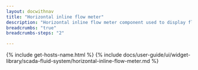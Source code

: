 ```yaml
---
layout: docwithnav
title: "Horizontal inline flow meter"
description: "Horizontal inline flow meter component used to display flow related value and render various states. Includes pipe fluid and leak visualizations."
breadcrumbs: "true"
breadcrumbs-steps: "2"

---
```

{% include get-hosts-name.html %}
{% include docs/user-guide/ui/widget-library/scada-fluid-system/horizontal-inline-flow-meter.md %}
